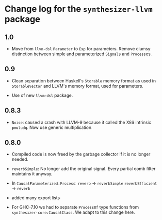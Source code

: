 # Change log for the `synthesizer-llvm` package

## 1.0

* Move from `llvm-dsl` `Parameter` to `Exp` for parameters.
  Remove clumsy distinction between simple and parameterized
  `Signal`s and `Process`es.

## 0.9

* Clean separation between Haskell's `Storable` memory format
  as used in `StorableVector`
  and LLVM's memory format, used for parameters.

* Use of new `llvm-dsl` package.

## 0.8.3

* `Noise`: caused a crash with LLVM-9
  because it called the X86 intrinsic `pmuludq`.
  Now use generic multiplication.

## 0.8.0

* Compiled code is now freed by the garbage collector if it is no longer needed.

* `reverbSimple`: No longer add the original signal.
  Every partial comb filter maintains it anyway.

* In `CausalParameterized.Process`:
  `reverb` -> `reverbSimple`
  `reverbEfficient` -> `reverb`

* added many export lists

* For GHC-7.10 we had to separate `ProcessOf` type functions
  from `synthesizer-core:CausalClass`.
  We adapt to this change here.
